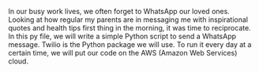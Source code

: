 
In our busy work lives, we often forget to WhatsApp our loved ones. Looking at how regular my parents are in messaging me with inspirational quotes and health tips first thing in the morning, it was time to reciprocate.
In this py file, we will write a simple Python script to send a WhatsApp message. Twilio is the Python package we will use. To run it every day at a certain time, we will put our code on the AWS (Amazon Web Services) cloud.
